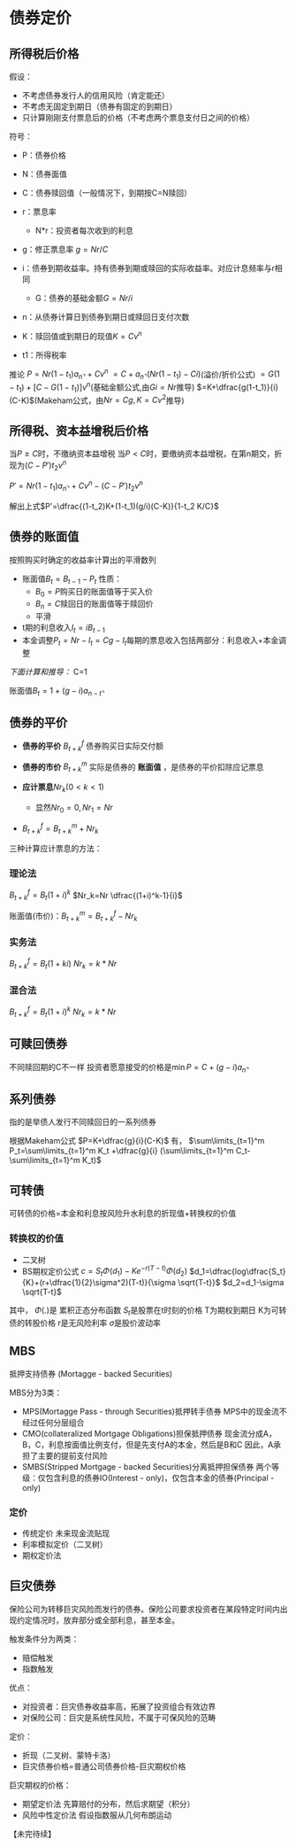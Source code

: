 # 债券定价
## 所得税后价格
假设：
- 不考虑债券发行人的信用风险（肯定能还）
- 不考虑无固定到期日（债券有固定的到期日）
- 只计算刚刚支付票息后的价格（不考虑两个票息支付日之间的价格）

符号：
- P：债券价格
- N：债券面值
- C：债券赎回值（一般情况下，到期按C=N赎回）
- r：票息率
    - N*r：投资者每次收到的利息
- g：修正票息率 $g=Nr/C$
- i：债券到期收益率。持有债券到期或赎回的实际收益率。对应计息频率与r相同
    - G：债券的基础金额$G=Nr/i$
- n：从债券计算日到债券到期日或赎回日支付次数
- K：赎回值或到期日的现值$K=Cv^n$

- t1：所得税率

推论
$P=Nr(1-t_1)a_{n\urcorner}+Cv^n$
$=C+a_{n\urcorner}(Nr(1-t_1)-Ci)$(溢价/折价公式)
$=G(1-t_1)+[C-G(1-t_1)]v^n$(基础金额公式,由$Gi=Nr$推导)
$=K+\dfrac{g(1-t_1)}{i}(C-K)$(Makeham公式，由$Nr=Cg,K=Cv^2$推导)

## 所得税、资本益增税后价格
当$P\geq C$时，不缴纳资本益增税
当$P < C$时，要缴纳资本益增税，在第n期交，折现为$(C-P')t_2 v^n$

$P'=Nr(1-t_1)a_{n\urcorner}+Cv^n-(C-P')t_2 v^n$

解出上式$P'=\dfrac{(1-t_2)K+(1-t_1)(g/i)(C-K)}{1-t_2 K/C}$

## 债券的账面值

按照购买时确定的收益率计算出的平滑数列

- 账面值$B_t=B_{t-1}-P_t$
性质：
    - $B_0=P$购买日的账面值等于买入价
    - $B_n=C$赎回日的账面值等于赎回价
    - 平滑
- t期的利息收入$I_t=iB_{t-1}$
- 本金调整$P_t=Nr-I_t=Cg-I_t$每期的票息收入包括两部分：利息收入+本金调整

*下面计算和推导：*
C=1

账面值$B_t=1+(g-i)a_{n-t \urcorner }$


## 债券的平价
- **债券的平价** $B^f_{t+k}$ 债券购买日实际交付额
- **债券的市价** $B^m_{t+k}$ 实际是债券的 **账面值** ，是债券的平价扣除应记票息

- **应计票息**$Nr_k(0<k<1)$
    - 显然$Nr_0=0,Nr_1=Nr$
- $B^f_{t+k}=B^m_{t+k}+Nr_k$

三种计算应计票息的方法：

### 理论法

$B^f_{t+k}=B_t (1+i)^k$
$Nr_k=Nr \dfrac{(1+i)^k-1}{i}$

账面值(市价)：$B^m_{t+k}=B^f_{t+k}-Nr_k$


### 实务法
$B^f_{t+k}=B_t(1+ki)$
$Nr_k=k*Nr$

### 混合法

$B^f_{t+k}=B_t(1+i)^k$
$Nr_k=k*Nr$

## 可赎回债券
不同赎回期的C不一样
投资者愿意接受的价格是$\min P=C+(g-i)a_{n\urcorner}$

## 系列债券
指的是举债人发行不同赎回日的一系列债券

根据Makeham公式
$P=K+\dfrac{g}{i}(C-K)$
有，
$\sum\limits_{t=1}^m P_t=\sum\limits_{t=1}^m K_t +\dfrac{g}{i} (\sum\limits_{t=1}^m C_t-\sum\limits_{t=1}^m K_t)$


## 可转债
可转债的价格=本金和利息按风险升水利息的折现值+转换权的价值


### 转换权的价值
- 二叉树
- BS期权定价公式
$c=S_t \Phi (d_1) -Ke^{-r(T-t)} \Phi(d_2)$
$d_1=\dfrac{log\dfrac{S_t}{K}+(r+\dfrac{1}{2}\sigma^2)(T-t)}{\sigma \sqrt{T-t}}$
$d_2=d_1-\sigma \sqrt{T-t}$

其中，
$\Phi(.)$是 累积正态分布函数
$S_t$是股票在t时刻的价格
T为期权到期日
K为可转债的转股价格
r是无风险利率
$\sigma$是股价波动率

## MBS
抵押支持债券
(Mortagge - backed Securities)

MBS分为3类：

- MPS(Mortagge Pass - through Securities)抵押转手债券
MPS中的现金流不经过任何分层组合
- CMO(collateralized Mortgage Obligations)担保抵押债券
现金流分成A，B，C，利息按面值比例支付，但是先支付A的本金，然后是B和C
因此，A承担了主要的提前支付风险
- SMBS(Stripped Mortgage - backed Securities)分离抵押担保债券
两个等级：仅包含利息的债券IO(Interest - only)，仅包含本金的债券(Principal - only)
### 定价
- 传统定价
未来现金流贴现
- 利率模拟定价（二叉树）
- 期权定价法


## 巨灾债券
保险公司为转移巨灾风险而发行的债券。保险公司要求投资者在某段特定时间内出现约定情况时，放弃部分或全部利息，甚至本金。

触发条件分为两类：
- 赔偿触发
- 指数触发

优点：
- 对投资者：巨灾债券收益率高，拓展了投资组合有效边界
- 对保险公司：巨灾是系统性风险，不属于可保风险的范畴

定价：
- 折现（二叉树、蒙特卡洛）
- 巨灾债券价格=普通公司债券价格-巨灾期权价格

巨灾期权的价格：
- 期望定价法
先算赔付的分布，然后求期望（积分）
- 风险中性定价法
假设指数服从几何布朗运动



































【未完待续】
